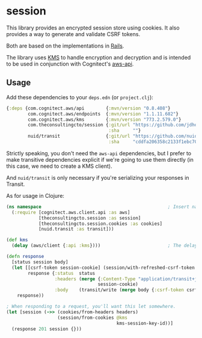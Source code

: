 # session

This library provides an encrypted session store using cookies. It also provides a way to generate and validate CSRF tokens.

Both are based on the implementations in [Rails](https://guides.rubyonrails.org/security.html).

The library uses [KMS](https://aws.amazon.com/kms/) to handle encryption and decryption and is intended to be used in conjunction with Cognitect's [aws-api](https://github.com/cognitect-labs/aws-api/).

## Usage

Add these dependencies to your `deps.edn` (or `project.clj`):

```clojure
{:deps {com.cognitect.aws/api        {:mvn/version "0.8.408"}
        com.cognitect.aws/endpoints  {:mvn/version "1.1.11.682"}
        com.cognitect.aws/kms        {:mvn/version "773.2.579.0"}
        com.theconsultingcto/session {:git/url "https://github.com/jdhollis/session.git"
                                      :sha     ""}
        nuid/transit                 {:git/url "https://github.com/nuid/transit.git"
                                      :sha     "cddfa206358c2133f1ebc7090435f73c83130ac3"}}}
```

Strictly speaking, you don't need the `aws-api` dependencies, but I prefer to make transitive dependencies explicit if we're going to use them directly (in this case, we need to create a KMS client).

And `nuid/transit` is only necessary if you're serializing your responses in Transit.  

As for usage in Clojure:

```clojure
(ns namespace                                               ; Insert namespace name here.
  (:require [cognitect.aws.client.api :as aws]
            [theconsultingcto.session :as session]
            [theconsultingcto.session.cookies :as cookies]
            [nuid.transit :as transit]))

(def kms
  (delay (aws/client {:api :kms})))                         ; The delay isn't strictly necessary, but it's useful when we want to compile AOT, and we're expecting the runtime environment to provide the necessary AWS credentials.

(defn response
  [status session body]
  (let [[csrf-token session-cookie] (session/with-refreshed-csrf-token @kms kms-session-key-id session) ; kms-session-key-id should be fetched from the runtime environment.
        response {:status  status
                  :headers (merge {:Content-Type "application/transit+json"}
                                  session-cookie)
                  :body    (transit/write (merge body {:csrf-token csrf-token}))}]
    response))

; When responding to a request, you'll want this let somewhere.
(let [session (->> (cookies/from-headers headers)
                   (session/from-cookies @kms
                                         kms-session-key-id))]
  (response 201 session {}))
```

